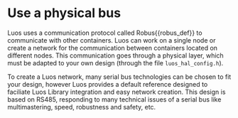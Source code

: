 # Use a physical bus

Luos uses a communication protocol called <span class="cust_tooltip">Robus<span class="cust_tooltiptext">{{robus_def}}</span></span> to communicate with other containers. 
Luos can work on a single node or create a network for the communication between containers located on different nodes. This communication goes through a physical layer, which must be adapted to your own design (through the file `luos_hal_config.h`). 

To create a Luos network, many serial bus technologies can be chosen to fit your design, however Luos provides a default reference designed to faciliate Luos Library integration and easy network creation. This design is based on RS485, responding to many technical issues of a serial bus like multimastering, speed, robustness and safety, etc.
